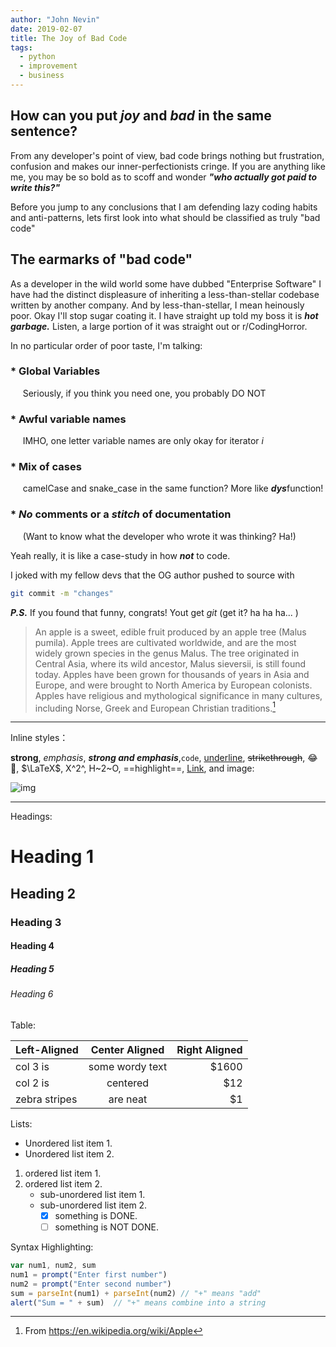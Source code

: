 ```yaml
---
author: "John Nevin"
date: 2019-02-07
title: The Joy of Bad Code
tags: 
  - python
  - improvement
  - business
---
```


## How can you put *joy* and *bad* in the same sentence?

From any developer's point of view, bad code brings nothing but frustration, confusion and makes our inner-perfectionists cringe.
If you are anything like me, you may be so bold as to scoff and wonder ***"who actually got paid to write this?"***

Before you jump to any conclusions that I am defending lazy coding habits and anti-patterns, lets first look into what should be classified as truly "bad code" 

## The earmarks of "bad code"

As a developer in the wild world some have dubbed "Enterprise Software" I have had the distinct displeasure of inheriting a less-than-stellar codebase written by another company.
And by less-than-stellar, I mean heinously poor. 
Okay I'll stop sugar coating it. I have straight up told my boss it is ***hot garbage.***
Listen, a large portion of it was straight out or r/CodingHorror.

In no particular order of poor taste, I'm talking:

###  * Global Variables<br/>  
&nbsp;&nbsp;&nbsp;&nbsp;&nbsp;Seriously, if you think you need one, you probably DO NOT

### * Awful variable names<br/>
&nbsp;&nbsp;&nbsp;&nbsp;&nbsp;IMHO, one letter variable names are only okay for iterator *i* 

### * Mix of cases<br/>
&nbsp;&nbsp;&nbsp;&nbsp;&nbsp;camelCase and snake_case in the same function? More like ***dys***function!

### * ***No*** comments or a ***stitch*** of documentation<br/>
&nbsp;&nbsp;&nbsp;&nbsp;&nbsp;(Want to know what the developer who wrote it was thinking? Ha!)

Yeah really, it is like a case-study in how ***not*** to code.

I joked with my fellow devs that the OG author pushed to source with
```bash
git commit -m "changes"
```
***P.S.*** If you found that funny, congrats! Yout get *git* (get it? ha ha ha... )


> An apple is a sweet, edible fruit produced by an apple tree (Malus pumila). Apple trees are cultivated worldwide, and are the most widely grown species in the genus Malus. The tree originated in Central Asia, where its wild ancestor, Malus sieversii, is still found today. Apples have been grown for thousands of years in Asia and Europe, and were brought to North America by European colonists. Apples have religious and mythological significance in many cultures, including Norse, Greek and European Christian traditions.[^1]

---

Inline styles：

**strong**, *emphasis*, ***strong and emphasis***,`code`, <u>underline</u>, ~~strikethrough~~, :joy:🤣, $\LaTeX$, X^2^, H~2~O, ==highlight==, [Link](https://example.com), and image:

![img](https://picsum.photos/600/400/?random)

---

Headings:

# Heading 1

## Heading 2

### Heading 3

#### Heading 4

##### Heading 5

###### Heading 6

Table:

| Left-Aligned  | Center Aligned  | Right Aligned |
| :------------ | :-------------: | ------------: |
| col 3 is      | some wordy text |         $1600 |
| col 2 is      |    centered     |           $12 |
| zebra stripes |    are neat     |            $1 |

Lists:

* Unordered list item 1.
* Unordered list item 2.

1. ordered list item 1.
2. ordered list item 2.
   + sub-unordered list item 1.
   + sub-unordered list item 2.
     + [x] something is DONE.
     + [ ] something is NOT DONE.

Syntax Highlighting:

```javascript
var num1, num2, sum
num1 = prompt("Enter first number")
num2 = prompt("Enter second number")
sum = parseInt(num1) + parseInt(num2) // "+" means "add"
alert("Sum = " + sum)  // "+" means combine into a string
```

[^1]: From https://en.wikipedia.org/wiki/Apple
